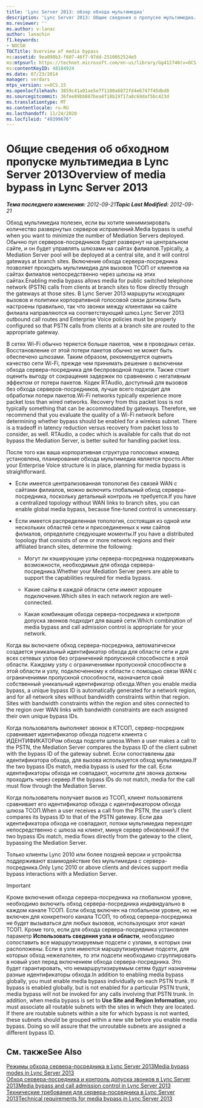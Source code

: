 ```yaml
---
title: 'Lync Server 2013: обзор обхода мультимедиа'
description: 'Lync Server 2013: Общие сведения о пропуске мультимедиа.'
ms.reviewer: ''
ms.author: v-lanac
author: lanachin
f1.keywords:
- NOCSH
TOCTitle: Overview of media bypass
ms:assetid: 9ea090b3-f607-46f7-97dd-2510052524e5
ms:mtpsurl: https://technet.microsoft.com/en-us/library/Gg412740(v=OCS.15)
ms:contentKeyID: 48184924
ms.date: 07/23/2014
manager: serdars
mtps_version: v=OCS.15
ms.openlocfilehash: 3859c41a01ae5e7f1100a6872fd4e6747f45dbd8
ms.sourcegitcommit: 36fee89bb887bea4f18b19f17a8c69daf5bc423d
ms.translationtype: MT
ms.contentlocale: ru-RU
ms.lasthandoff: 11/24/2020
ms.locfileid: "49399676"
---
```

# <a name="overview-of-media-bypass-in-lync-server-2013"></a><span data-ttu-id="6d708-103">Общие сведения об обходном пропуске мультимедиа в Lync Server 2013</span><span class="sxs-lookup"><span data-stu-id="6d708-103">Overview of media bypass in Lync Server 2013</span></span>

<div data-xmlns="http://www.w3.org/1999/xhtml">

<div class="topic" data-xmlns="http://www.w3.org/1999/xhtml" data-msxsl="urn:schemas-microsoft-com:xslt" data-cs="https://msdn.microsoft.com/">

<div data-asp="https://msdn2.microsoft.com/asp">



</div>

<div id="mainSection">

<div id="mainBody"><span data-ttu-id="6d708-104">

<span> </span></span><span class="sxs-lookup"><span data-stu-id="6d708-104">

<span> </span></span></span>

<span data-ttu-id="6d708-105">_**Тема последнего изменения:** 2012-09-21_</span><span class="sxs-lookup"><span data-stu-id="6d708-105">_**Topic Last Modified:** 2012-09-21_</span></span>

<span data-ttu-id="6d708-106">Обход мультимедиа полезен, если вы хотите минимизировать количество развернутых серверов исправлений.</span><span class="sxs-lookup"><span data-stu-id="6d708-106">Media bypass is useful when you want to minimize the number of Mediation Servers deployed.</span></span> <span data-ttu-id="6d708-107">Обычно пул серверов-посредников будет развернут на центральном сайте, и он будет управлять шлюзами на сайтах филиалов.</span><span class="sxs-lookup"><span data-stu-id="6d708-107">Typically, a Mediation Server pool will be deployed at a central site, and it will control gateways at branch sites.</span></span> <span data-ttu-id="6d708-108">Включение обхода сервера-посредника позволяет проходить мультимедиа для вызовов ТСОП от клиентов на сайтах филиалов непосредственно через шлюзы на этих сайтах.</span><span class="sxs-lookup"><span data-stu-id="6d708-108">Enabling media bypass allows media for public switched telephone network (PSTN) calls from clients at branch sites to flow directly through the gateways at those sites.</span></span> <span data-ttu-id="6d708-109">В Lync Server 2013 маршруты исходящих вызовов и политики корпоративной голосовой связи должны быть настроены правильно, так что звонки между клиентами на сайте филиала направляются на соответствующий шлюз.</span><span class="sxs-lookup"><span data-stu-id="6d708-109">Lync Server 2013 outbound call routes and Enterprise Voice policies must be properly configured so that PSTN calls from clients at a branch site are routed to the appropriate gateway.</span></span>

<span data-ttu-id="6d708-p102">В сетях Wi-Fi обычно теряется больше пакетов, чем в проводных сетах. Восстановление от этой потери пакетов обычно не может быть обеспечено шлюзами. Таким образом, рекомендуется оценить качество сети Wi-Fi, прежде чем принимать решение о включении обхода сервера-посредника для беспроводной подсети. Также стоит оценить выгоду от сокращения задержек по сравнению с негативным эффектом от потери пакетов. Кодек RTAudio, доступный для вызовов без обхода серверов-посредников, лучше всего подходит для обработки потери пакетов.</span><span class="sxs-lookup"><span data-stu-id="6d708-p102">Wi-Fi networks typically experience more packet loss than wired networks. Recovery from this packet loss is not typically something that can be accommodated by gateways. Therefore, we recommend that you evaluate the quality of a Wi-Fi network before determining whether bypass should be enabled for a wireless subnet. There is a tradeoff in latency reduction versus recovery from packet loss to consider, as well. RTAudio, a codec which is available for calls that do not bypass the Mediation Server, is better suited for handling packet loss.</span></span>

<span data-ttu-id="6d708-115">После того как ваша корпоративная структура голосовых команд установлена, планирование обхода мультимедиа является просто.</span><span class="sxs-lookup"><span data-stu-id="6d708-115">After your Enterprise Voice structure is in place, planning for media bypass is straightforward.</span></span>

  - <span data-ttu-id="6d708-116">Если имеется централизованная топология без связей WAN с сайтами филиалов, можно включить глобальный обход сервера-посредника, поскольку детальный контроль не требуется.</span><span class="sxs-lookup"><span data-stu-id="6d708-116">If you have a centralized topology without WAN links to branch sites, you can enable global media bypass, because fine-tuned control is unnecessary.</span></span>

  - <span data-ttu-id="6d708-117">Если имеется распределенная топология, состоящая из одной или нескольких областей сети и присоединенных к ним сайтов филиалов, определите следующие моменты.</span><span class="sxs-lookup"><span data-stu-id="6d708-117">If you have a distributed topology that consists of one or more network regions and their affiliated branch sites, determine the following:</span></span>
    
      - <span data-ttu-id="6d708-118">Могут ли кэширующие узлы сервера-посредника поддерживать возможности, необходимые для обхода сервера-посредника.</span><span class="sxs-lookup"><span data-stu-id="6d708-118">Whether your Mediation Server peers are able to support the capabilities required for media bypass.</span></span>
    
      - <span data-ttu-id="6d708-119">Какие сайты в каждой области сети имеют хорошее подключение.</span><span class="sxs-lookup"><span data-stu-id="6d708-119">Which sites in each network region are well-connected.</span></span>
    
      - <span data-ttu-id="6d708-120">Какая комбинация обхода сервера-посредника и контроля допуска звонков подходит для вашей сети.</span><span class="sxs-lookup"><span data-stu-id="6d708-120">Which combination of media bypass and call admission control is appropriate for your network.</span></span>

<span data-ttu-id="6d708-p103">Когда вы включаете обход сервера-посредника, автоматически создается уникальный идентификатор обхода для области сети и для всех сетевых узлов без ограничений пропускной способности в этой области. Каждому узлу с ограничениями пропускной способности в этой области и узлу, подключенному к области с помощью связи WAN с ограничениями пропускной способности, назначается свой собственный уникальный идентификатор обхода.</span><span class="sxs-lookup"><span data-stu-id="6d708-p103">When you enable media bypass, a unique bypass ID is automatically generated for a network region, and for all network sites without bandwidth constraints within that region. Sites with bandwidth constraints within the region and sites connected to the region over WAN links with bandwidth constraints are each assigned their own unique bypass IDs.</span></span>

<span data-ttu-id="6d708-123">Когда пользователь выполняет звонок в КТСОП, сервер-посредник сравнивает идентификатор обхода подсети клиента с ИДЕНТИФИКАТОРом обхода подсети шлюза.</span><span class="sxs-lookup"><span data-stu-id="6d708-123">When a user makes a call to the PSTN, the Mediation Server compares the bypass ID of the client subnet with the bypass ID of the gateway subnet.</span></span> <span data-ttu-id="6d708-124">Если сопоставлены два идентификатора обхода, для вызова используется обход мультимедиа.</span><span class="sxs-lookup"><span data-stu-id="6d708-124">If the two bypass IDs match, media bypass is used for the call.</span></span> <span data-ttu-id="6d708-125">Если идентификаторы обхода не совпадают, носители для звонка должны проходить через сервер.</span><span class="sxs-lookup"><span data-stu-id="6d708-125">If the bypass IDs do not match, media for the call must flow through the Mediation Server.</span></span>

<span data-ttu-id="6d708-126">Когда пользователь получает вызов из ТСОП, клиент пользователя сравнивает его идентификатор обхода с идентификатором обхода шлюза ТСОП.</span><span class="sxs-lookup"><span data-stu-id="6d708-126">When a user receives a call from the PSTN, the user’s client compares its bypass ID to that of the PSTN gateway.</span></span> <span data-ttu-id="6d708-127">Если два идентификатора обхода не совпадают, потоки мультимедиа переходят непосредственно с шлюза на клиент, минуя сервер обновлений.</span><span class="sxs-lookup"><span data-stu-id="6d708-127">If the two bypass IDs match, media flows directly from the gateway to the client, bypassing the Mediation Server.</span></span>

<span data-ttu-id="6d708-128">Только клиенты Lync 2010 или более поздней версии и устройства поддерживают взаимодействие без мультимедиа с сервера-посредника.</span><span class="sxs-lookup"><span data-stu-id="6d708-128">Only Lync 2010 or above clients and devices support media bypass interactions with a Mediation Server.</span></span>

<div>


> [!IMPORTANT]  
> <span data-ttu-id="6d708-p106">Кроме включения обхода сервера-посредника на глобальном уровне, необходимо включить обход сервера-посредника индивидуально в каждом канале ТСОП. Если обход включен на глобальном уровне, но не включен для конкретного канала ТСОП, то обход сервера-посредника не будет вызываться для любых вызовов, использующих этот канал ТСОП. Кроме того, если для обхода сервера-посредника установлен параметр <STRONG>Использовать сведения узла и области</STRONG>, необходимо сопоставить все маршрутизируемые подсети с узлами, в которых они расположены. Если в узле имеются маршрутизируемые подсети, для которых обход нежелателен, то эти подсети необходимо сгруппировать в новый узел перед включением обхода сервера-посредника. Это будет гарантировать, что немаршрутизируемым сетям будут назначены разные идентификаторы обхода.</span><span class="sxs-lookup"><span data-stu-id="6d708-p106">In addition to enabling media bypass globally, you must enable media bypass individually on each PSTN trunk. If bypass is enabled globally, but is not enabled for a particular PSTN trunk, media bypass will not be invoked for any calls involving that PSTN trunk. In addition, when media bypass is set to <STRONG>Use Site and Region Information</STRONG>, you must associate all routable subnets with the sites in which they are located. If there are routable subnets within a site for which bypass is not wanted, these subnets should be grouped within a new site before you enable media bypass. Doing so will assure that the unroutable subnets are assigned a different bypass ID.</span></span>



</div>

<div>

## <a name="see-also"></a><span data-ttu-id="6d708-134">См. также</span><span class="sxs-lookup"><span data-stu-id="6d708-134">See Also</span></span>


[<span data-ttu-id="6d708-135">Режимы обхода сервера-посредника в Lync Server 2013</span><span class="sxs-lookup"><span data-stu-id="6d708-135">Media bypass modes in Lync Server 2013</span></span>](lync-server-2013-media-bypass-modes.md)  
[<span data-ttu-id="6d708-136">Обход сервера-посредника и контроль допуска звонков в Lync Server 2013</span><span class="sxs-lookup"><span data-stu-id="6d708-136">Media bypass and call admission control in Lync Server 2013</span></span>](lync-server-2013-media-bypass-and-call-admission-control.md)  
[<span data-ttu-id="6d708-137">Технические требования для сервера-посредника в Lync Server 2013</span><span class="sxs-lookup"><span data-stu-id="6d708-137">Technical requirements for media bypass in Lync Server 2013</span></span>](lync-server-2013-technical-requirements-for-media-bypass.md)  
  

<span data-ttu-id="6d708-138"></div>

</div>

<span> </span>

</div>

</div>

</span><span class="sxs-lookup"><span data-stu-id="6d708-138"></div>

</div>

<span> </span>

</div>

</div>

</span></span></div>

